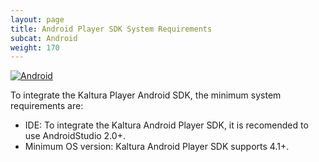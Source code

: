 ```yaml
---
layout: page
title: Android Player SDK System Requirements
subcat: Android
weight: 170
---
```


[![Android](https://img.shields.io/badge/Android-Supported-green.svg)](https://github.com/kaltura/player-sdk-native-ios)

To integrate the Kaltura Player Android SDK, the minimum system requirements are:

* IDE: To integrate the Kaltura Android Player SDK, it is recomended to use AndroidStudio 2.0+.
* Minimum OS version: Kaltura Android Player SDK supports 4.1+.


